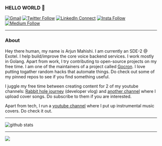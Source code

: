 ### HELLO WORLD 👋
[![Gmail](https://img.shields.io/badge/%20-Send%20Mail-black?color=14171A&labelColor=ef5350&logo=gmail&logoColor=ffffff)](mailto:arjun.mahishi@gmail.com?subject=From%20GitHub&body=Hi,%20there.%20Found%20you%20via%20GitHub%20profile%20README.)
[![Twitter Follow](https://img.shields.io/badge/dynamic/json.svg?color=14171A&labelColor=37474f&logo=twitter&logoColor=4fc3f7&label=&query=%24[0].followers_count&url=https%3A%2F%2Fcdn.syndication.twimg.com%2Fwidgets%2Ffollowbutton%2Finfo.json%3Fscreen_names%3Darjunmahishi&suffix=%20Followers)](https://twitter.com/arjunmahishi)
[![LinkedIn Connect](https://img.shields.io/badge/%20-Connect-black?color=14171A&labelColor=212121&logo=linkedin&logoColor=ffffff)](https://www.linkedin.com/in/arjun-mahishi-b18968126/)
[![Insta Follow](https://img.shields.io/badge/%20-Follow-black?color=14171A&labelColor=d81b60&logo=instagram&logoColor=ffffff)](https://www.instagram.com/arjunmahishi/)
[![Medium Follow](https://img.shields.io/badge/%20-Follow-black?color=14171A&labelColor=050404&logo=medium&logoColor=ffffff)](https://www.arjunmahishi.com/blog/)

---------------------------------------------------------------------------------------------------------------------------------------------------------------------------------

### About

Hey there human, my name is Arjun Mahishi. I am currently an SDE-2 @ Exotel. I help build/improve the core voice backend services. I work mostly in Golang. Apart from work, I try contributing to open-source projects on my free time. I am one of the maintainers of a project called [Gocron](https://github.com/go-co-op/gocron). I love putting togather random hacks that automate things. Do check out some of my pinned repos to see if you find something useful. 

I juggle my free time between creating content for 2 of my youtube channels: [Rabbit hole journey](https://www.youtube.com/channel/UCr1ZnTuLNaB6VGeb7W0Eb1g) (developer vlog) and [another channel](https://www.youtube.com/c/ArjunMahishi) where I upload cover songs. Do subscribe to them if you are interested.

Apart from tech, I run a [youtube channel](https://www.youtube.com/c/ArjunMahishi) where I put up instrumental music covers. Do check it out.


---------------------------------------------------------------------------------------------------------------------------------------------------------------------------------

![github stats](https://github-readme-stats.vercel.app/api?username=arjunmahishi&show_icons=true&theme=dracula)

---------------------------------------------------------------------------------------------------------------------------------------------------------------------------------

![](https://komarev.com/ghpvc/?username=arjunmahishi)
